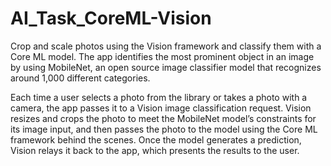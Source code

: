 # AI_Task_CoreML-Vision
Crop and scale photos using the Vision framework and classify them with a Core ML model.
The app identifies the most prominent object in an image by using MobileNet, an open source image classifier model that recognizes around 1,000 different categories.

Each time a user selects a photo from the library or takes a photo with a camera, the app passes it to a Vision image classification request. Vision resizes and crops the photo to meet the MobileNet model’s constraints for its image input, and then passes the photo to the model using the Core ML framework behind the scenes. Once the model generates a prediction, Vision relays it back to the app, which presents the results to the user.


